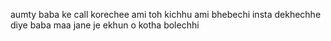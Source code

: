 aumty baba ke call korechee
ami toh kichhu  ami bhebechi insta dekhechhe diye baba maa jane je ekhun o kotha bolechhi
